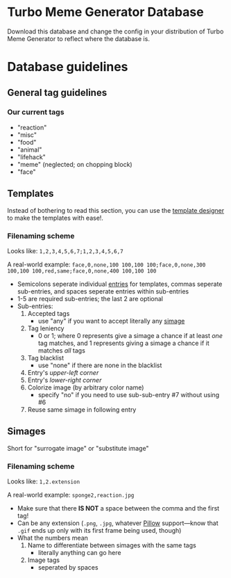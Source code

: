 # Turbo Meme Generator Database

Download this database and change the config in your distribution of Turbo Meme Generator to reflect where the database is.

# Database guidelines
## General tag guidelines
### Our current tags
- "reaction"
- "misc"
- "food"
- "animal"
- "lifehack"
- "meme" (neglected; on chopping block)
- "face"

## Templates
Instead of bothering to read this section, you can use the [template designer](https://github.com/Chaquator/turbo-meme-generator-template-designer) to make the templates with ease!.

### Filenaming scheme
Looks like: `1,2,3,4,5,6,7;1,2,3,4,5,6,7`

A real-world example: `face,0,none,100 100,100 100;face,0,none,300 100,100 100,red,same;face,0,none,400 100,100 100`

- Semicolons seperate individual [entries](#entries) for templates, commas seperate sub-entries, and spaces seperate entries within sub-entries
- 1-5 are required sub-entries; the last 2 are optional
- Sub-entries:
	1. Accepted tags
		- use "any" if you want to accept literally any [simage](#simages)
	2. Tag leniency
       	- 0 or 1; where 0 represents give a simage a chance if at least _one_ tag matches, and 1 represents giving a simage a chance if it matches _all_ tags
	3. Tag blacklist
		- use "none" if there are none in the blacklist
	4. Entry's _*upper-left corner*_
	5. Entry's _*lower-right corner*_
	6. Colorize image (by arbitrary color name)
		- specify "no" if you need to use sub-sub-entry #7 without using #6
	7. Reuse same simage in following entry

## Simages
Short for "surrogate image" or "substitute image"

### Filenaming scheme
Looks like: `1,2.extension`

A real-world example: `sponge2,reaction.jpg`

- Make sure that there __IS NOT__ a space between the comma and the first tag!
- Can be any extension (`.png`, `.jpg`, whatever [Pillow](https://python-pillow.github.io/) support—know that `.gif` ends up only with its first frame being used, though)
- What the numbers mean
	1. Name to differentiate between simages with the same tags
	    - literally anything can go here
	2. Image tags
		- seperated by spaces